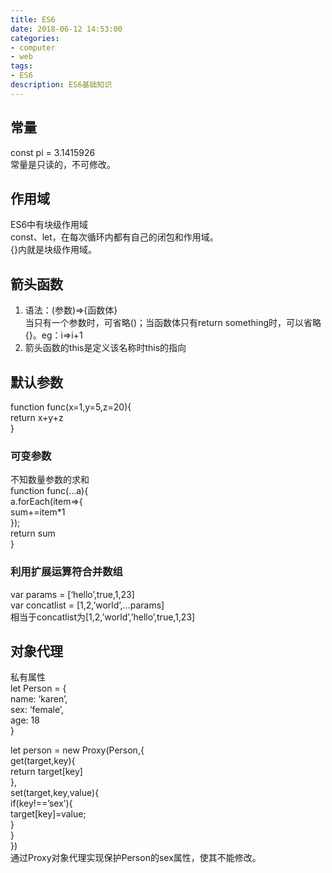 ```yaml
---
title: ES6
date: 2018-06-12 14:53:00
categories: 
- computer
- web
tags: 
- ES6
description: ES6基础知识
---  
```


## 常量

const pi = 3.1415926  
常量是只读的，不可修改。

## 作用域

ES6中有块级作用域  
const、let，在每次循环内都有自己的闭包和作用域。  
{}内就是块级作用域。

## 箭头函数

1.  语法：(参数)=>{函数体}  
    当只有一个参数时，可省略()；当函数体只有return something时，可以省略{}。eg：i=>i+1
2.  箭头函数的this是定义该名称时this的指向

## 默认参数

function func(x=1,y=5,z=20){  
return x+y+z  
}

### 可变参数

不知数量参数的求和  
function func(…a){  
a.forEach(item=>{  
sum+=item*1  
});  
return sum  
}

### 利用扩展运算符合并数组

var params = [‘hello’,true,1,23]  
var concatlist = [1,2,’world’,…params]  
相当于concatlist为[1,2,’world’,’hello’,true,1,23]

## 对象代理

私有属性  
let Person = {  
name: ‘karen’,  
sex: ‘female’,  
age: 18  
}

let person = new Proxy(Person,{  
get(target,key){  
return target[key]  
},  
set(target,key,value){  
if(key!==’sex’){  
target[key]=value;  
}  
}  
})  
通过Proxy对象代理实现保护Person的sex属性，使其不能修改。